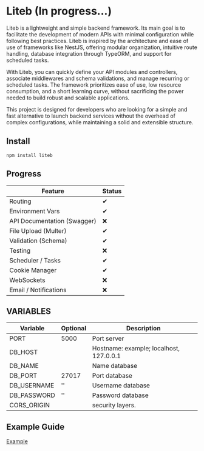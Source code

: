 # Liteb (In progress...)

Liteb is a lightweight and simple backend framework. Its main goal is to facilitate the development of modern APIs with minimal configuration while following best practices. Liteb is inspired by the architecture and ease of use of frameworks like NestJS, offering modular organization, intuitive route handling, database integration through TypeORM, and support for scheduled tasks.

With Liteb, you can quickly define your API modules and controllers, associate middlewares and schema validations, and manage recurring or scheduled tasks. The framework prioritizes ease of use, low resource consumption, and a short learning curve, without sacrificing the power needed to build robust and scalable applications.

This project is designed for developers who are looking for a simple and fast alternative to launch backend services without the overhead of complex configurations, while maintaining a solid and extensible structure.

## Install

`npm install liteb`

## Progress

| Feature                     | Status |
| --------------------------- | ------ |
| Routing                     | ✔     |
| Environment Vars            | ✔     |
| API Documentation (Swagger) | ❌     |
| File Upload (Multer)        | ✔     |
| Validation (Schema)         | ✔     |
| Testing                     | ❌     |
| Scheduler / Tasks           | ✔     |
| Cookie Manager              | ✔     |
| WebSockets                  | ❌     |
| Email / Notifications       | ❌     |

## VARIABLES

| Variable    | Optional | Description                             |
| ----------- | -------- | --------------------------------------- |
| PORT        | 5000     | Port server                             |
| DB_HOST     |          | Hostname: example; localhost, 127.0.0.1 |
| DB_NAME     |          | Name database                           |
| DB_PORT     | 27017    | Port database                           |
| DB_USERNAME | ''       | Username database                       |
| DB_PASSWORD | ''       | Password database                       |
| CORS_ORIGIN |          | security layers.                        |

## Example Guide

[Example](https://github.com/ertrii/liteb/tree/main/src)
